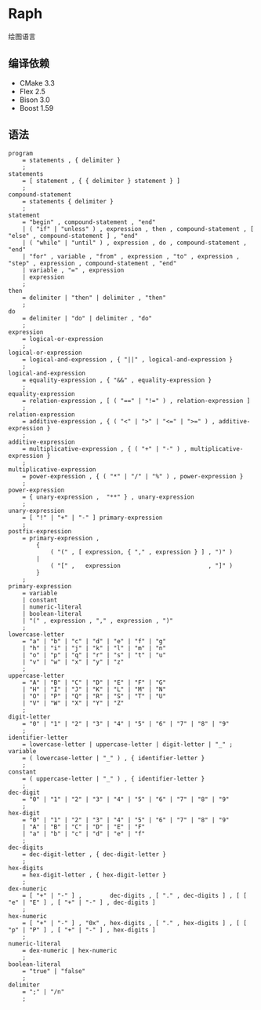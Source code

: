 Raph
====

绘图语言

编译依赖
----
* CMake 3.3
* Flex 2.5
* Bison 3.0
* Boost 1.59

语法
----
	program
		= statements , { delimiter }
		;
	statements
		= [ statement , { { delimiter } statement } ]
		;
	compound-statement
		= statements { delimiter }
		;
	statement
		= "begin" , compound-statement , "end"
		| ( "if" | "unless" ) , expression , then , compound-statement , [ "else" , compound-statement ] , "end"
		| ( "while" | "until" ) , expression , do , compound-statement , "end"
		| "for" , variable , "from" , expression , "to" , expression , "step" , expression , compound-statement , "end"
		| variable , "=" , expression
		| expression
		;
	then 
		= delimiter | "then" | delimiter , "then"
		;
	do
		= delimiter | "do" | delimiter , "do"
		;
	expression
		= logical-or-expression
		;
	logical-or-expression
		= logical-and-expression , { "||" , logical-and-expression }
		;
	logical-and-expression
		= equality-expression , { "&&" , equality-expression }
		;
	equality-expression
		= relation-expression , [ ( "==" | "!=" ) , relation-expression ]
		;
	relation-expression
		= additive-expression , { ( "<" | ">" | "<=" | ">=" ) , additive-expression }
		;
	additive-expression
		= multiplicative-expression , { ( "+" | "-" ) , multiplicative-expression }
		;
	multiplicative-expression
		= power-expression , { ( "*" | "/" | "%" ) , power-expression }
		;
	power-expression
		= { unary-expression ,  "**" } , unary-expression
		;
	unary-expression
		= [ "!" | "+" | "-" ] primary-expression
		;
	postfix-expression
		= primary-expression ,
			{
				( "(" , [ expression, { "," , expression } ] , ")" )
			|
				( "[" ,   expression                         , "]" )
			}
		;
	primary-expression
		= variable
		| constant
		| numeric-literal
		| boolean-literal
		| "(" , expression , "," , expression , ")"
		;
	lowercase-letter
		= "a" | "b" | "c" | "d" | "e" | "f" | "g"
		| "h" | "i" | "j" | "k" | "l" | "m" | "n"
		| "o" | "p" | "q" | "r" | "s" | "t" | "u"
		| "v" | "w" | "x" | "y" | "z"
		;
	uppercase-letter
		= "A" | "B" | "C" | "D" | "E" | "F" | "G"
		| "H" | "I" | "J" | "K" | "L" | "M" | "N"
		| "O" | "P" | "Q" | "R" | "S" | "T" | "U"
		| "V" | "W" | "X" | "Y" | "Z"
		;
	digit-letter
		= "0" | "1" | "2" | "3" | "4" | "5" | "6" | "7" | "8" | "9"
		;
	identifier-letter
		= lowercase-letter | uppercase-letter | digit-letter | "_" ;
	variable
		= ( lowercase-letter | "_" ) , { identifier-letter }
		;
	constant
		= ( uppercase-letter | "_" ) , { identifier-letter }
		;
	dec-digit
		= "0" | "1" | "2" | "3" | "4" | "5" | "6" | "7" | "8" | "9"
		;
	hex-digit
		= "0" | "1" | "2" | "3" | "4" | "5" | "6" | "7" | "8" | "9"
		| "A" | "B" | "C" | "D" | "E" | "F"
		| "a" | "b" | "c" | "d" | "e" | "f"
		;
	dec-digits
		= dec-digit-letter , { dec-digit-letter }
		;
	hex-digits
		= hex-digit-letter , { hex-digit-letter }
		;
	dex-numeric
		= [ "+" | "-" ] ,        dec-digits , [ "." , dec-digits ] , [ [ "e" | "E" ] , [ "+" | "-" ] , dec-digits ]
		;
	hex-numeric
		= [ "+" | "-" ] , "0x" , hex-digits , [ "." , hex-digits ] , [ [ "p" | "P" ] , [ "+" | "-" ] , hex-digits ]
		;
	numeric-literal
		= dex-numeric | hex-numeric
		;
	boolean-literal
		= "true" | "false"
		;
	delimiter
		= ";" | "/n"
		;